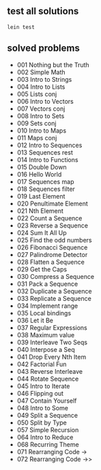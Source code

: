 ## test all solutions
```
lein test
```

## solved problems
- 001 Nothing but the Truth
- 002 Simple Math
- 003 Intro to Strings
- 004 Intro to Lists
- 005 Lists conj
- 006 Intro to Vectors
- 007 Vectors conj
- 008 Intro to Sets
- 009 Sets conj
- 010 Intro to Maps
- 011 Maps conj
- 012 Intro to Sequences
- 013 Sequences rest
- 014 Intro to Functions
- 015 Double Down
- 016 Hello World
- 017 Sequences map
- 018 Sequences filter
- 019 Last Element
- 020 Penultimate Element
- 021 Nth Element
- 022 Count a Sequence
- 023 Reverse a Sequence
- 024 Sum It All Up
- 025 Find the odd numbers
- 026 Fibonacci Sequence
- 027 Palindrome Detector
- 028 Flatten a Sequence
- 029 Get the Caps
- 030 Compress a Sequence
- 031 Pack a Sequence
- 032 Duplicate a Sequence
- 033 Replicate a Sequence
- 034 Implement range
- 035 Local bindings
- 036 Let it Be
- 037 Regular Expressions
- 038 Maximum value
- 039 Interleave Two Seqs
- 040 Interpose a Seq
- 041 Drop Every Nth Item
- 042 Factorial Fun
- 043 Reverse Interleave
- 044 Rotate Sequence
- 045 Intro to Iterate
- 046 Flipping out
- 047 Contain Yourself
- 048 Intro to Some
- 049 Split a Sequence
- 050 Split by Type
- 057 Simple Recursion
- 064 Intro to Reduce
- 068 Recurring Theme
- 071 Rearranging Code ->
- 072 Rearranging Code ->>
